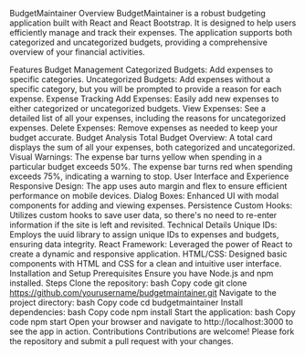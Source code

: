 BudgetMaintainer
Overview
BudgetMaintainer is a robust budgeting application built with React and React Bootstrap. It is designed to help users efficiently manage and track their expenses. The application supports both categorized and uncategorized budgets, providing a comprehensive overview of your financial activities.

Features
Budget Management
Categorized Budgets: Add expenses to specific categories.
Uncategorized Budgets: Add expenses without a specific category, but you will be prompted to provide a reason for each expense.
Expense Tracking
Add Expenses: Easily add new expenses to either categorized or uncategorized budgets.
View Expenses: See a detailed list of all your expenses, including the reasons for uncategorized expenses.
Delete Expenses: Remove expenses as needed to keep your budget accurate.
Budget Analysis
Total Budget Overview: A total card displays the sum of all your expenses, both categorized and uncategorized.
Visual Warnings:
The expense bar turns yellow when spending in a particular budget exceeds 50%.
The expense bar turns red when spending exceeds 75%, indicating a warning to stop.
User Interface and Experience
Responsive Design: The app uses auto margin and flex to ensure efficient performance on mobile devices.
Dialog Boxes: Enhanced UI with modal components for adding and viewing expenses.
Persistence
Custom Hooks: Utilizes custom hooks to save user data, so there's no need to re-enter information if the site is left and revisited.
Technical Details
Unique IDs: Employs the uuid library to assign unique IDs to expenses and budgets, ensuring data integrity.
React Framework: Leveraged the power of React to create a dynamic and responsive application.
HTML/CSS: Designed basic components with HTML and CSS for a clean and intuitive user interface.
Installation and Setup
Prerequisites
Ensure you have Node.js and npm installed.
Steps
Clone the repository:
bash
Copy code
git clone https://github.com/yourusername/budgetmaintainer.git
Navigate to the project directory:
bash
Copy code
cd budgetmaintainer
Install dependencies:
bash
Copy code
npm install
Start the application:
bash
Copy code
npm start
Open your browser and navigate to http://localhost:3000 to see the app in action.
Contributions
Contributions are welcome! Please fork the repository and submit a pull request with your changes.
